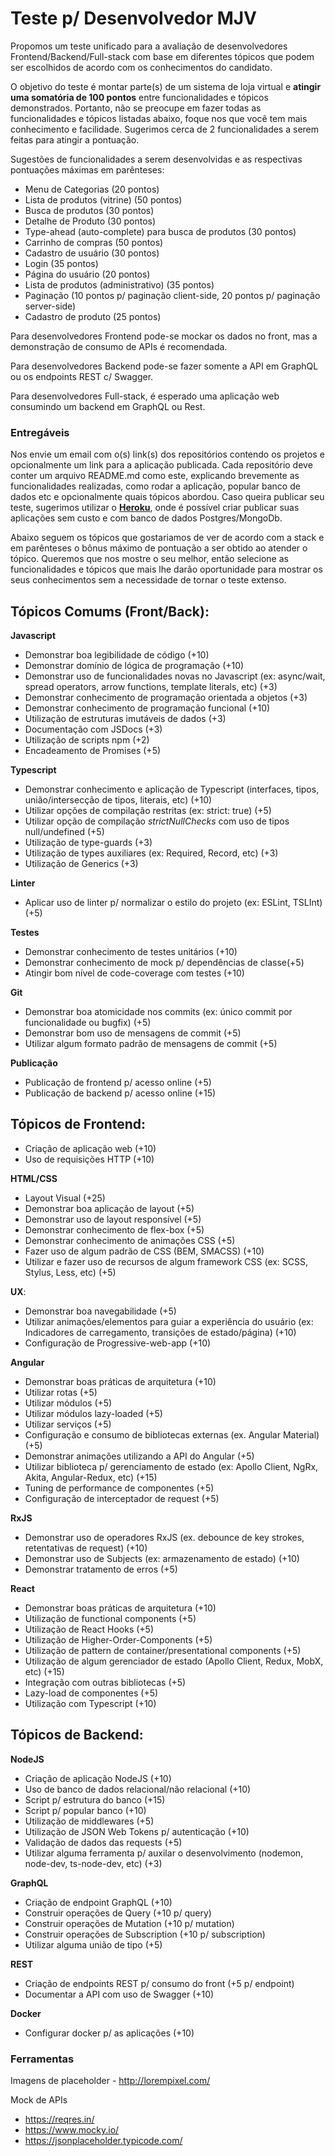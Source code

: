 # Teste p/ Desenvolvedor MJV

Propomos um teste unificado para a avaliação de desenvolvedores Frontend/Backend/Full-stack com base em diferentes tópicos que podem ser escolhidos de acordo com os conhecimentos do candidato. 

O objetivo do teste é montar parte(s) de um sistema de loja virtual e **atingir uma somatória de 100 pontos** entre funcionalidades e tópicos demonstrados. Portanto, não se preocupe em fazer todas as funcionalidades e tópicos listadas abaixo, foque nos que você tem mais conhecimento e facilidade. Sugerimos cerca de 2 funcionalidades a serem feitas para atingir a pontuação.

Sugestões de funcionalidades a serem desenvolvidas e as respectivas pontuações máximas em parênteses:
- Menu de Categorias  (20 pontos)
- Lista de produtos (vitrine) (50 pontos)
- Busca de produtos (30 pontos)
- Detalhe de Produto (30 pontos)
- Type-ahead (auto-complete) para busca de produtos (30 pontos)
- Carrinho de compras (50 pontos)
- Cadastro de usuário (30 pontos)
- Login (35 pontos)
- Página do usuário (20 pontos)
- Lista de produtos (administrativo) (35 pontos)
- Paginação (10 pontos p/ paginação client-side, 20 pontos p/ paginação server-side)
- Cadastro de produto (25 pontos)

Para desenvolvedores Frontend pode-se mockar os dados no front, mas a demonstração de consumo de APIs é recomendada.

Para desenvolvedores Backend pode-se fazer somente a API em GraphQL ou os endpoints REST c/ Swagger.

Para desenvolvedores Full-stack, é esperado uma aplicação web consumindo um backend em GraphQL ou Rest.

### Entregáveis

Nos envie um email com o(s) link(s) dos repositórios contendo os projetos e opcionalmente um link para a aplicação publicada. Cada repositório deve conter um arquivo README.md como este, explicando brevemente as funcionalidades realizadas, como rodar a aplicação, popular banco de dados etc e opcionalmente quais tópicos abordou. Caso queira publicar seu teste, sugerimos utilizar o **[Heroku](https://heroku.com.br)**, onde é possível criar publicar suas aplicações sem custo e com banco de dados Postgres/MongoDb.

Abaixo seguem os tópicos que gostariamos de ver de acordo com a stack e em parênteses o bônus máximo de pontuação a ser obtido ao atender o tópico. Queremos que nos mostre o seu melhor, então selecione as funcionalidades e tópicos que mais lhe darão oportunidade para mostrar os seus conhecimentos sem a necessidade de tornar o teste extenso.

## Tópicos Comums (Front/Back): 

**Javascript**
- Demonstrar boa legibilidade de código (+10)
- Demonstrar domínio de lógica de programação (+10)
- Demonstrar uso de funcionalidades novas no Javascript (ex: async/wait, spread operators, arrow functions, template literals, etc) (+3)
- Demonstrar conhecimento de programação orientada a objetos (+3)
- Demonstrar conhecimento de programação funcional (+10)
- Utilização de estruturas imutáveis de dados (+3)
- Documentação com JSDocs (+3)
- Utilização de scripts npm (+2)
- Encadeamento de Promises (+5)

**Typescript**
- Demonstrar conhecimento e aplicação de Typescript (interfaces, tipos, união/intersecção de tipos, literais, etc) (+10)
- Utilizar opções de compilação restritas (ex: strict: true) (+5)
- Utilizar opção de compilação *strictNullChecks* com uso de tipos null/undefined (+5)
- Utilização de type-guards (+3)
- Utilização de types auxiliares (ex: Required, Record, etc) (+3)
- Utilização de Generics (+3)

**Linter**
- Aplicar uso de linter p/ normalizar o estilo do projeto (ex: ESLint, TSLInt) (+5)

**Testes**
- Demonstrar conhecimento de testes unitários (+10)
- Demonstrar conhecimento de mock p/ dependências de classe(+5)
- Atingir bom nível de code-coverage com testes (+10)

**Git**
- Demonstrar boa atomicidade nos commits (ex: único commit por funcionalidade ou bugfix) (+5)
- Demonstrar bom uso de mensagens de commit (+5)
- Utilizar algum formato padrão de mensagens de commit (+5)

**Publicação**
- Publicação de frontend p/ acesso online (+5)
- Publicação de backend p/ acesso online (+15)

## Tópicos de Frontend: 
- Criação de aplicação web (+10)
- Uso de requisições HTTP (+10)

**HTML/CSS**
- Layout Visual (+25)
- Demonstrar boa aplicação de layout (+5)
- Demonstrar uso de layout responsível (+5)
- Demonstrar conhecimento de flex-box (+5)
- Demonstrar conhecimento de animações CSS (+5)
- Fazer uso de algum padrão de CSS (BEM, SMACSS) (+10)
- Utilizar e fazer uso de recursos de algum framework CSS (ex: SCSS, Stylus, Less, etc) (+5)

**UX**: 
- Demonstrar boa navegabilidade (+5)
- Utilizar animações/elementos para guiar a experiência do usuário (ex: Indicadores de carregamento, transições de estado/página) (+10)
- Configuração de Progressive-web-app (+10)

**Angular**
- Demonstrar boas práticas de arquitetura (+10)
- Utilizar rotas (+5)
- Utilizar módulos (+5)
- Utilizar módulos lazy-loaded (+5)
- Utilizar serviços (+5)
- Configuração e consumo de bibliotecas externas (ex. Angular Material) (+5)
- Demonstrar animações utilizando a API do Angular (+5)
- Utilizar biblioteca p/ gerenciamento de estado (ex: Apollo Client, NgRx, Akita, Angular-Redux, etc) (+15)
- Tuning de performance de componentes (+5)
- Configuração de interceptador de request (+5)

**RxJS**
- Demonstrar uso de operadores RxJS (ex. debounce de key strokes, retentativas de request) (+10)
- Demonstrar uso de Subjects (ex: armazenamento de estado) (+10)
- Demonstrar tratamento de erros (+5)

**React**
- Demonstrar boas práticas de arquitetura (+10)
- Utilização de functional components (+5)
- Utilização de React Hooks (+5)
- Utilização de Higher-Order-Components (+5)
- Utilização de pattern de container/presentational components (+5)
- Utilização de algum gerenciador de estado (Apollo Client, Redux, MobX, etc) (+15)
- Integração com outras bibliotecas (+5)
- Lazy-load de componentes (+5)
- Utilização com Typescript (+10)

## Tópicos de Backend:

**NodeJS** 
- Criação de aplicação NodeJS (+10)
- Uso de banco de dados relacional/não relacional (+10)
- Script p/ estrutura do banco (+15)
- Script p/ popular banco (+10)
- Utilização de middlewares (+5)
- Utilização de JSON Web Tokens p/ autenticação (+10)
- Validação de dados das requests (+5)
- Utilizar alguma ferramenta p/ auxilar o desenvolvimento (nodemon, node-dev, ts-node-dev, etc) (+3)

**GraphQL**
- Criação de endpoint GraphQL (+10)
- Construir operações de Query (+10 p/ query)
- Construir operações de Mutation (+10 p/ mutation)
- Construir operações de Subscription (+10 p/ subscription)
- Utilizar alguma união de tipo (+5)

**REST**
- Criação de endpoints REST p/ consumo do front (+5 p/ endpoint) 
- Documentar a API com uso de Swagger (+10)

**Docker**
- Configurar docker p/ as aplicações (+10)


### Ferramentas

Imagens de placeholder - http://lorempixel.com/

Mock de APIs 
- https://reqres.in/
- https://www.mocky.io/
- https://jsonplaceholder.typicode.com/
